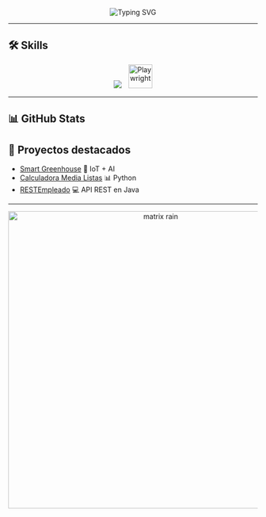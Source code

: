 <!-- Banner estilo consola -->
<p align="center">
  <img src="https://readme-typing-svg.demolab.com?font=Fira+Code&weight=700&size=24&pause=1000&color=00FF00&center=true&vCenter=true&width=700&lines=$+skills+--list;Backend+%7C+Frontend+%7C+Data+Engineering;Linux+%7C+Cloud+%7C+Cybersecurity;AI+%7C+IoT+%7C+Automation" alt="Typing SVG" />
</p>

---

## 🛠️ Skills
<p align="center">
  <img src="https://skillicons.dev/icons?i=java,python,js,ts,react,nodejs,nextjs,npm,yarn,astro,github,html,css,tailwind,postgresql,mysql,docker,linux,git,mongodb,django,aws,arduino,deno" />
  <img src="https://playwright.dev/img/playwright-logo.svg" width="48" height="48" alt="Playwright" style="margin-left: 10px;"/>
</p>


---

## 📊 GitHub Stats
## 🚀 Proyectos destacados
- [Smart Greenhouse](https://github.com/Potato-pdf/smart-greenhouse) 🌱 IoT + AI
- [Calculadora Media Listas](https://github.com/Potato-pdf/calculadora-media) 📊 Python
- [RESTEmpleado](https://github.com/Potato-pdf/rest-empleado) 💻 API REST en Java

---

<!-- Footer estilo matrix -->
<p align="center">
  <img src="https://media.giphy.com/media/26AHONQ79FdWZhAI0/giphy.gif](https://i.makeagif.com/media/7-22-2021/wizqV-.gif" width="600" alt="matrix rain" />
</p>
